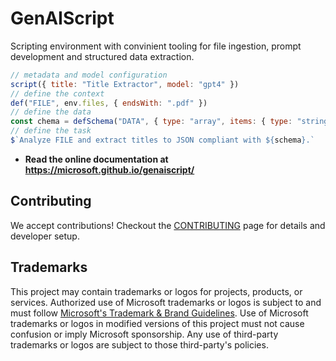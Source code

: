 # GenAIScript

Scripting environment with convinient tooling for file ingestion, prompt development and structured data extraction.

```js
// metadata and model configuration
script({ title: "Title Extractor", model: "gpt4" })
// define the context
def("FILE", env.files, { endsWith: ".pdf" })
// define the data
const chema = defSchema("DATA", { type: "array", items: { type: "string" } })
// define the task
$`Analyze FILE and extract titles to JSON compliant with ${schema}.`
```

-   **Read the online documentation at https://microsoft.github.io/genaiscript/**

## Contributing

We accept contributions! Checkout the [CONTRIBUTING](./CONTRIBUTING.md) page for details and developer setup.

## Trademarks

This project may contain trademarks or logos for projects, products, or services. Authorized use of Microsoft
trademarks or logos is subject to and must follow
[Microsoft's Trademark & Brand Guidelines](https://www.microsoft.com/en-us/legal/intellectualproperty/trademarks/usage/general).
Use of Microsoft trademarks or logos in modified versions of this project must not cause confusion or imply Microsoft sponsorship.
Any use of third-party trademarks or logos are subject to those third-party's policies.
